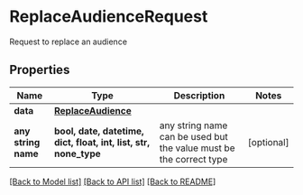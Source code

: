 # ReplaceAudienceRequest

Request to replace an audience

## Properties
Name | Type | Description | Notes
------------ | ------------- | ------------- | -------------
**data** | [**ReplaceAudience**](ReplaceAudience.md) |  | 
**any string name** | **bool, date, datetime, dict, float, int, list, str, none_type** | any string name can be used but the value must be the correct type | [optional]

[[Back to Model list]](../README.md#documentation-for-models) [[Back to API list]](../README.md#documentation-for-api-endpoints) [[Back to README]](../README.md)


